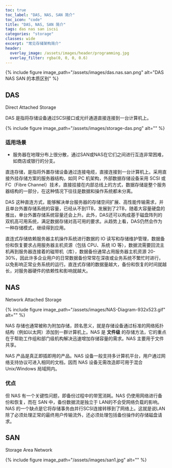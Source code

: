```yaml
---
toc: true
toc_label: "DAS, NAS, SAN 简介"
toc_icon: "code"
title: "DAS, NAS, SAN 简介"
tags: das nas san iscsi
categories: "storage"
classes: wide
excerpt: "常见存储架构简介"
header:
  overlay_image: /assets/images/header/programming.jpg
  overlay_filter: rgba(0, 0, 0, 0.6)
---
```


{% include figure image_path="/assets/images/das.nas.san.png" alt="DAS NAS SAN 的本质区别" %}


## DAS

Direct Attached Storage

DAS 是指将存储设备通过SCSI接口或光纤通道直接连接到一台计算机上。

{% include figure image_path="/assets/images/storage-das.png" alt="" %}



### 适用场景

* 服务器在地理分布上很分散，通过SAN或NAS在它们之间进行互连非常困难，如商店或银行的分支。

直连存储，是指将外置存储设备通过连接电缆，直接连接到一台计算机上。采用直接外挂存储方案的服务器结构，如同 PC 机架构，外部数据存储设备采用 SCSI 或 FC（Fibre Channel）技术，直接挂接在内部总线上的方式，数据存储是整个服务器结构的一部分，在这种情况下往往是数据和操作系统都未分离。

DAS 这种直连方式，能够解决单台服务器的存储空间扩展、高性能传输需求，并且单台外置存储系统的容量，已经从不到1TB，发展到了2TB，随着大容量硬盘的推出，单台外置存储系统容量还会上升。此外，DAS还可以构成基于磁盘阵列的双机高可用系统，满足数据存储对高可用的要求。从趋势上看，DAS仍然会作为一种存储模式，继续得到应用。

直连式存储依赖服务器主机操作系统进行数据的 IO 读写和存储维护管理，数据备份和恢复要求占用服务器主机资源（包括 CPU、系统 IO 等），数据流需要回流主机再到服务器连接着的磁带机（库），数据备份通常占用服务器主机资源 20-30%，因此许多企业用户的日常数据备份常常在深夜或业务系统不繁忙时进行，以免影响正常业务系统的运行。直连式存储的数据量越大，备份和恢复的时间就越长，对服务器硬件的依赖性和影响就越大。






## NAS

Network Attached Storage

{% include figure image_path="/assets/images/NAS-Diagram-932x523.gif" alt="" %}

NAS 存储也通常被称为附加存储，顾名思义，就是存储设备通过标准的网络拓扑结构（例如以太网）添加到一群计算机上。NAS 是 **文件级** 的存储方法，它的重点在于帮助工作组和部门级机构解决迅速增加存储容量的需求。NAS 主要用于文件共享。

NAS 产品是真正即插即用的产品。NAS 设备一般支持多计算机平台，用户通过网络支持协议可进入相同的文档，因而 NAS 设备无需改造即可用于混合 Unix/Windows 局域网内。



### 优点

但 NAS 有一个关键性问题，即备份过程中的带宽消耗。NAS 仍使用网络进行备份和恢复，而在 SAN 中，备份数据流是独立于 LAN的不会受网络负载的影响。NAS 的一个缺点是它将存储事务由并行SCSI连接转移到了网络上。这就是说LAN除了必须处理正常的最终用户传输流外，还必须处理包括备份操作的存储磁盘请求。

















## SAN

Storage Area Network

{% include figure image_path="/assets/images/san1.jpg" alt="" %}
